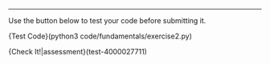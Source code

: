 ----------
Use the button below to test your code before submitting it.

{Test Code}(python3 code/fundamentals/exercise2.py)

{Check It!|assessment}(test-4000027711)
